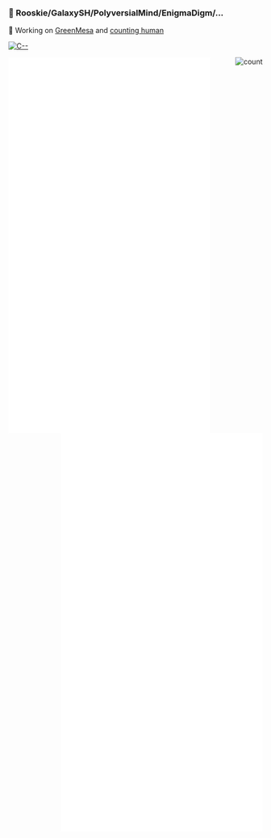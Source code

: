 ### 👋 Rooskie/GalaxySH/PolyversialMind/EnigmaDigm/...

🔨 Working on [GreenMesa](https://github.com/enigmadigm/greenmesa) and [counting human](https://github.com/GalaxySH/cr-counting-bot)

<!--<h3 align="left">My Arsenal:</h3>-->
<p align="left">
  <a href="https://stratum.hauge.rocks">
    <img src="https://cdn.discordapp.com/emojis/794969728988217355.png" alt="C--" width="30" height="30"/>
  </a>
</p>
<!-- https://pastebin.com/ukuNPRJW -->

<img width="400" align="left" alt="" src="https://github.com/galaxysh/galaxysh/blob/master/main.metrics.svg">
<img height="60" align="right" alt="count" src="https://count.getloli.com/get/@:GalaxySH?theme=rule34" />
<img width="400" align="right" alt="" src="https://github.com/galaxysh/galaxysh/blob/master/personal.metrics.svg">

<!--[![Stefan's github stats](https://github-readme-stats.vercel.app/api?username=GalaxySH&show_icons=true&include_all_commits=false&theme=algolia&hide_title=false&count_private=true&hide=stars)](https://github.com/GalaxySH)
[![GitHub Streak](https://github-readme-streak-stats.herokuapp.com/?user=GalaxySH&theme=dark)](https://github.com/DenverCoder1/github-readme-streak-stats)

<details>
  <summary>GitHub/Galaxysh Languages</summary>

  [![Top Langs](https://github-readme-stats.vercel.app/api/top-langs/?username=GalaxySH&langs_count=10&theme=algolia)](https://github.com/GalaxySH)
  <br>The langs included are only under my account, they do not include those used in [my organization](https://github.com/EnigmaDigm)
</details>-->

<!--
**GalaxySH/GalaxySH** is a ✨ _special_ ✨ repository because its `README.md` (this file) appears on your GitHub profile.

Here are some ideas to get you started:

- 🔭 I’m currently working on ...
- 🌱 I’m currently learning ...
- 👯 I’m looking to collaborate on ...
- 🤔 I’m looking for help with ...
- 💬 Ask me about ...
- 📫 How to reach me: ...
- 😄 Pronouns: ...
- ⚡ Fun fact: ...
-->

